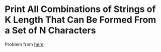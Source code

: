 # Print All Combinations of Strings of K Length That Can Be Formed From a Set of N Characters

Problem from [here](https://www.geeksforgeeks.org/print-all-combinations-of-given-length/).